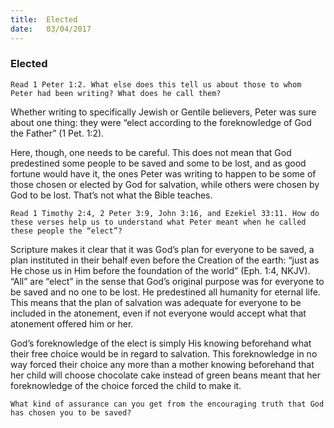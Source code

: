 ```yaml
---
title:  Elected
date:   03/04/2017
---
```


### Elected

`Read 1 Peter 1:2. What else does this tell us about those to whom Peter had been writing? What does he call them?`

Whether writing to specifically Jewish or Gentile believers, Peter was sure about one thing: they were “elect according to the foreknowledge of God the Father” (1 Pet. 1:2). 

Here, though, one needs to be careful. This does not mean that God predestined some people to be saved and some to be lost, and as good fortune would have it, the ones Peter was writing to happen to be some of those chosen or elected by God for salvation, while others were chosen by God to be lost. That’s not what the Bible teaches.

`Read 1 Timothy 2:4, 2 Peter 3:9, John 3:16, and Ezekiel 33:11. How do these verses help us to understand what Peter meant when he called these people the “elect”?`

Scripture makes it clear that it was God’s plan for everyone to be saved, a plan instituted in their behalf even before the Creation of the earth: “just as He chose us in Him before the foundation of the world” (Eph. 1:4, NKJV). “All” are “elect” in the sense that God’s original purpose was for everyone to be saved and no one to be lost. He predestined all humanity for eternal life. This means that the plan of salvation was adequate for everyone to be included in the atonement, even if not everyone would accept what that atonement offered him or her. 

God’s foreknowledge of the elect is simply His knowing beforehand what their free choice would be in regard to salvation. This foreknowledge in no way forced their choice any more than a mother knowing beforehand that her child will choose chocolate cake instead of green beans meant that her foreknowledge of the choice forced the child to make it. 

`What kind of assurance can you get from the encouraging truth that God has chosen you to be saved?`